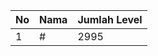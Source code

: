 | No | Nama            | Jumlah Level |
|----|-----------------|--------------|
| 1  | #    |    2995        |
